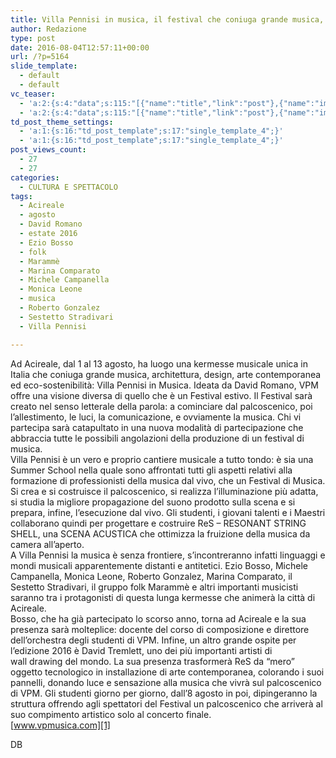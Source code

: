 ```yaml
---
title: Villa Pennisi in musica, il festival che coniuga grande musica, architettura, design, arte contemporanea ed eco-sostenibilità
author: Redazione
type: post
date: 2016-08-04T12:57:11+00:00
url: /?p=5164
slide_template:
  - default
  - default
vc_teaser:
  - 'a:2:{s:4:"data";s:115:"[{"name":"title","link":"post"},{"name":"image","image":"featured","link":"none"},{"name":"text","mode":"excerpt"}]";s:7:"bgcolor";s:0:"";}'
  - 'a:2:{s:4:"data";s:115:"[{"name":"title","link":"post"},{"name":"image","image":"featured","link":"none"},{"name":"text","mode":"excerpt"}]";s:7:"bgcolor";s:0:"";}'
td_post_theme_settings:
  - 'a:1:{s:16:"td_post_template";s:17:"single_template_4";}'
  - 'a:1:{s:16:"td_post_template";s:17:"single_template_4";}'
post_views_count:
  - 27
  - 27
categories:
  - CULTURA E SPETTACOLO
tags:
  - Acireale
  - agosto
  - David Romano
  - estate 2016
  - Ezio Bosso
  - folk
  - Marammè
  - Marina Comparato
  - Michele Campanella
  - Monica Leone
  - musica
  - Roberto Gonzalez
  - Sestetto Stradivari
  - Villa Pennisi

---
```

Ad Acireale, dal 1 al 13 agosto, ha luogo una kermesse musicale unica in Italia che coniuga grande musica, architettura, design, arte contemporanea ed eco-sostenibilità: Villa Pennisi in Musica. Ideata da David Romano, VPM offre una visione diversa di quello che è un Festival estivo. Il Festival sarà creato nel senso letterale della parola: a cominciare dal palcoscenico, poi l&#8217;allestimento, le luci, la comunicazione, e ovviamente la musica. Chi vi partecipa sarà catapultato in una nuova modalità di partecipazione che abbraccia tutte le possibili angolazioni della produzione di un festival di musica.  
Villa Pennisi è un vero e proprio cantiere musicale a tutto tondo: è sia una Summer School nella quale sono affrontati tutti gli aspetti relativi alla formazione di professionisti della musica dal vivo, che un Festival di Musica. Si crea e si costruisce il palcoscenico, si realizza l’illuminazione più adatta, si studia la migliore propagazione del suono prodotto sulla scena e si prepara, infine, l’esecuzione dal vivo. Gli studenti, i giovani talenti e i Maestri collaborano quindi per progettare e costruire ReS &#8211; RESONANT STRING SHELL, una SCENA ACUSTICA che ottimizza la fruizione della musica da camera all’aperto.  
A Villa Pennisi la musica è senza frontiere, s’incontreranno infatti linguaggi e mondi musicali apparentemente distanti e antitetici. Ezio Bosso, Michele Campanella, Monica Leone, Roberto Gonzalez, Marina Comparato, il Sestetto Stradivari, il gruppo folk Marammè e altri importanti musicisti saranno tra i protagonisti di questa lunga kermesse che animerà la città di Acireale.  
Bosso, che ha già partecipato lo scorso anno, torna ad Acireale e la sua presenza sarà molteplice: docente del corso di composizione e direttore dell’orchestra degli studenti di VPM. Infine, un altro grande ospite per l’edizione 2016 è David Tremlett, uno dei più importanti artisti di wall drawing del mondo. La sua presenza trasformerà ReS da &#8220;mero&#8221; oggetto tecnologico in installazione di arte contemporanea, colorando i suoi pannelli, donando luce e sensazione alla musica che vivrà sul palcoscenico di VPM. Gli studenti giorno per giorno, dall&#8217;8 agosto in poi, dipingeranno la struttura offrendo agli spettatori del Festival un palcoscenico che arriverà al suo compimento artistico solo al concerto finale.  
[www.vpmusica.com][1]

DB

 [1]: https://www.vpmusica.com